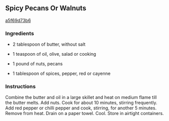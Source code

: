 ## Spicy Pecans Or Walnuts

[a5f69d73b6](http://www.food.com/recipe/spicy-pecans-or-walnuts-48993)

### Ingredients

 - 2 tablespoon of butter, without salt

 - 1 teaspoon of oil, olive, salad or cooking

 - 1 pound of nuts, pecans

 - 1 tablespoon of spices, pepper, red or cayenne

### Instructions

Combine the butter and oil in a large skillet and heat on medium flame till the butter melts. Add nuts. Cook for about 10 minutes, stirring frequently. Add red pepper or chilli pepper and cook, stirring, for another 5 minutes. Remove from heat. Drain on a paper towel. Cool. Store in airtight containers.